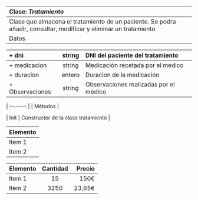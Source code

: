 | Clase: *Tratamiento* | 
| :------- |
| Clase que almacena el tratamiento de un paciente. Se podra añadir, consultar, modificar y eliminar un tratamiento |
| Datos |

| + dni   | string | DNI del paciente del tratamiento |
| :------- | :------: | :----- |
| + medicacion | string | Medicación recetada por el medico |
| + duracion | entero | Duracion de la medicación |
| + Observaciones | string | Observaciones realizadas por el médico |

| :------: |
| Métodos |

| Init | Constructor de la clase tratamiento |

| Elemento |
| :------- |
| Item 1   |
| Item 2   |

| Elemento | Cantidad | Precio |
| :------- | :------: | -----: |
| Item 1   | 15       | 150€   |
| Item 2   | 3250     | 23,65€ |
